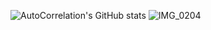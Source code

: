 [](https://autocorrelation.github.io/)

![AutoCorrelation's GitHub stats](https://github-readme-stats.vercel.app/api?username=AutoCorrelation&show_icons=true&theme=tokyonight)
![IMG_0204](https://github.com/AutoCorrelation/AutoCorrelation/assets/165105659/9b8ae56b-e306-4426-a44e-935ef112b7a8)
